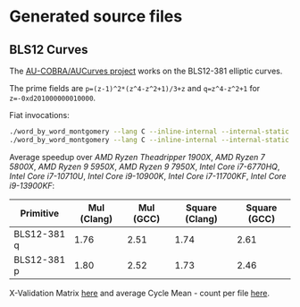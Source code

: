 # Generated source files


## BLS12 Curves
The [AU-COBRA/AUCurves project](https://github.com/AU-COBRA/AUCurves) works on the BLS12-381 elliptic curves.

The prime fields are `p=(z-1)^2*(z^4-z^2+1)/3+z` and `q=z^4-z^2+1` for `z=-0xd201000000010000`.

Fiat invocations:
```bash
./word_by_word_montgomery --lang C --inline-internal --internal-static --use-value-barrier bls12_381_q 64 '(-0xd201000000010000)^4 -(-0xd201000000010000)^2 + 1'
./word_by_word_montgomery --lang C --inline-internal --internal-static --use-value-barrier bls12_381_p 64 '(-0xd201000000010000 -1)^2 * ((-0xd201000000010000)^4 - (-0xd201000000010000)^2 + 1)/3 + (-0xd201000000010000)'
```

Average speedup over *AMD Ryzen Theadripper 1900X*, *AMD Ryzen 7 5800X*, *AMD Ryzen 9 5950X*, *AMD Ryzen 9 7950X*, *Intel Core i7-6770HQ*, *Intel Core i7-10710U*, *Intel Core i9-10900K*, *Intel Core i7-11700KF*, *Intel Core i9-13900KF*:

| Primitive   | Mul (Clang) | Mul (GCC)  | Square (Clang) | Square (GCC) |
| ------------|-------------|------------|----------------|--------------|
| BLS12-381 q | 1.76        | 2.51       | 1.74           | 2.61         |
| BLS12-381 p | 1.80        | 2.52       | 1.73           | 2.46         |

X-Validation Matrix [here](./bls12/xval.pdf) and average Cycle Mean - count per file [here](./bls12/Readme.md).

